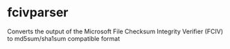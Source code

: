 # fcivparser
Converts the output of the Microsoft File Checksum Integrity Verifier (FCIV) to md5sum/sha1sum compatible format
